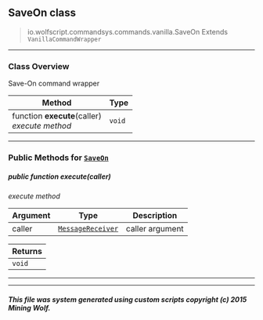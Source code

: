 ## SaveOn __class__

>io.wolfscript.commandsys.commands.vanilla.SaveOn
>Extends `VanillaCommandWrapper`

---

### Class Overview

Save-On command wrapper

Method | Type   
--- | :--- 
 function __execute__(caller) <br> _execute method_ | `void`



---


### Public Methods for [`SaveOn`](SaveOn.md)

##### <a id='execute'></a>public  function __execute__(caller)

_execute method_

Argument | Type | Description  
--- | --- | --- 
caller | [`MessageReceiver`](../../../chat/MessageReceiver.md) | caller argument

Returns | 
--- | 
`void` |


---
---


##### This file was system generated using custom scripts copyright (c) 2015 Mining Wolf.
	

